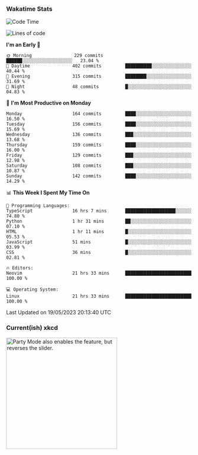 ### Wakatime Stats
<!--START_SECTION:waka-->
![Code Time](http://img.shields.io/badge/Code%20Time-1%2C677%20hrs%2043%20mins-blue)

![Lines of code](https://img.shields.io/badge/From%20Hello%20World%20I%27ve%20Written-665.1%20thousand%20lines%20of%20code-blue)

**I'm an Early 🐤** 

```text
🌞 Morning                229 commits         ██████░░░░░░░░░░░░░░░░░░░   23.04 % 
🌆 Daytime                402 commits         ██████████░░░░░░░░░░░░░░░   40.44 % 
🌃 Evening                315 commits         ████████░░░░░░░░░░░░░░░░░   31.69 % 
🌙 Night                  48 commits          █░░░░░░░░░░░░░░░░░░░░░░░░   04.83 % 
```
📅 **I'm Most Productive on Monday** 

```text
Monday                   164 commits         ████░░░░░░░░░░░░░░░░░░░░░   16.50 % 
Tuesday                  156 commits         ████░░░░░░░░░░░░░░░░░░░░░   15.69 % 
Wednesday                136 commits         ███░░░░░░░░░░░░░░░░░░░░░░   13.68 % 
Thursday                 159 commits         ████░░░░░░░░░░░░░░░░░░░░░   16.00 % 
Friday                   129 commits         ███░░░░░░░░░░░░░░░░░░░░░░   12.98 % 
Saturday                 108 commits         ███░░░░░░░░░░░░░░░░░░░░░░   10.87 % 
Sunday                   142 commits         ████░░░░░░░░░░░░░░░░░░░░░   14.29 % 
```


📊 **This Week I Spent My Time On** 

```text
💬 Programming Languages: 
TypeScript               16 hrs 7 mins       ███████████████████░░░░░░   74.80 % 
Python                   1 hr 31 mins        ██░░░░░░░░░░░░░░░░░░░░░░░   07.10 % 
HTML                     1 hr 11 mins        █░░░░░░░░░░░░░░░░░░░░░░░░   05.53 % 
JavaScript               51 mins             █░░░░░░░░░░░░░░░░░░░░░░░░   03.99 % 
CSS                      36 mins             █░░░░░░░░░░░░░░░░░░░░░░░░   02.81 % 

🔥 Editors: 
Neovim                   21 hrs 33 mins      █████████████████████████   100.00 % 

💻 Operating System: 
Linux                    21 hrs 33 mins      █████████████████████████   100.00 % 
```


 Last Updated on 19/05/2023 20:13:40 UTC
<!--END_SECTION:waka-->

### Current(ish) xkcd
<a id="xkcd-a" title="Party Mode also enables the feature, but reverses the slider." href="https://www.xkcd.com" target="_blank">
        <img align="center" id="xkcd-img" src="https://imgs.xkcd.com/comics/noise_filter.png" alt="Party Mode also enables the feature, but reverses the slider." height=300 />
</a>
